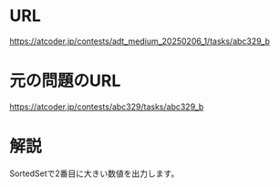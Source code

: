 # URL
https://atcoder.jp/contests/adt_medium_20250206_1/tasks/abc329_b

# 元の問題のURL
https://atcoder.jp/contests/abc329/tasks/abc329_b

# 解説
SortedSetで2番目に大きい数値を出力します。
